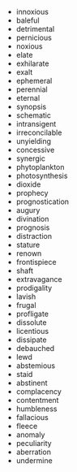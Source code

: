 - innoxious
- baleful
- detrimental
- pernicious
- noxious
- elate
- exhilarate
- exalt
- ephemeral
- perennial
- eternal
- synopsis
- schematic
- intransigent
- irreconcilable
- unyielding
- concessive
- synergic
- phytoplankton
- photosynthesis
- dioxide
- prophecy
- prognostication
- augury
- divination
- prognosis
- distraction
- stature
- renown
- frontispiece
- shaft
- extravagance
- prodigality
- lavish
- frugal
- profligate
- dissolute
- licentious
- dissipate
- debauched
- lewd
- abstemious
- staid
- abstinent
- complacency
- contentment
- humbleness
- fallacious
- fleece
- anomaly
- peculiarity
- aberration
- undermine
